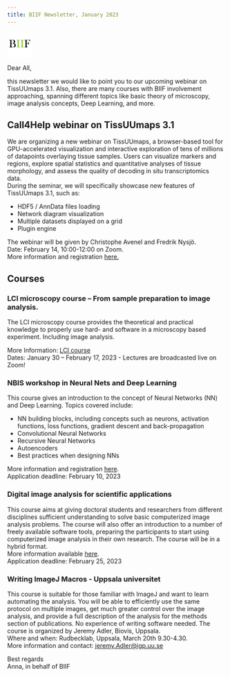 ```yaml
---
title: BIIF Newsletter, January 2023
---
```

![BIIF logo](/images/biif_logo_white.png )

Dear All,  

this newsletter we would like to point you to our upcoming webinar on TissUUmaps 3.1. 
Also, there are many courses with BIIF involvement approaching, spanning different topics like basic theory of microscopy, image analysis concepts, 
Deep Learning, and more.  

## Call4Help webinar on TissUUmaps 3.1

We are organizing a new webinar on TissUUmaps, a browser-based tool for GPU-accelerated visualization and interactive exploration of tens of millions of datapoints 
overlaying tissue samples. Users can visualize markers and regions, explore spatial statistics and quantitative analyses of tissue morphology,
and assess the quality of decoding in situ transcriptomics data.  
During the seminar, we will specifically showcase new features of TissUUmaps 3.1, such as:
* HDF5 / AnnData files loading
* Network diagram visualization
* Multiple datasets displayed on a grid
* Plugin engine  

The webinar will be given by Christophe Avenel and Fredrik Nysjö.  
Date: February 14, 10:00-12:00 on Zoom.  
More information and registration [here.](https://www.scilifelab.se/event/tissuumaps-3-interactive-visualization-and-quality-assessment-of-large-scale-spatial-omics-2/)


## Courses
### LCI microscopy course – From sample preparation to image analysis.
The LCI microscopy course provides the theoretical and practical knowledge to properly use hard- and software in a microscopy based experiment. Including image analysis.  

More Information: [LCI course](https://ki.se/en/bionut/lci-microscopy-course)  
Dates: January 30 – February 17, 2023 - Lectures are broadcasted live on Zoom!  

### NBIS workshop in Neural Nets and Deep Learning
This course gives an introduction to the concept of Neural Networks (NN) and Deep Learning. Topics covered include:
*	NN building blocks, including concepts such as neurons, activation functions, loss functions, gradient descent and back-propagation
*	Convolutional Neural Networks
*	Recursive Neural Networks
*	Autoencoders
*	Best practices when designing NNs

More information and registration [here](https://www.scilifelab.se/event/nbis-workshop-in-neural-nets-and-deep-learning-2/).  
Application deadline: February 10, 2023

### Digital image analysis for scientific applications
This course aims at giving doctoral students and researchers from different disciplines sufficient understanding to solve basic computerized image analysis problems. 
The course will also offer an introduction to a number of freely available software tools, preparing the participants to start 
using computerized image analysis in their own research. The course will be in a hybrid format.    
More information available [here](https://www.teknat.uu.se/education/doctoral-studies/courses/faculty/2023-image-analysis-for-scientific-applications-digital/).   
Application deadline: February 25, 2023

### Writing ImageJ Macros - Uppsala universitet
This course is suitable for those familiar with ImageJ and want to learn automating the analysis. 
You will be able to efficiently use the same protocol on multiple images, get much greater control over the image analysis, 
and provide a full description of the analysis for the methods section of publications. No experience of writing software needed. 
The course is organized by Jeremy Adler, Biovis, Uppsala.     
Where and when: Rudbecklab, Uppsala, March 20th 9.30-4.30.   
More information and contact: jeremy.Adler@igp.uu.se


Best regards  
Anna, in behalf of BIIF
